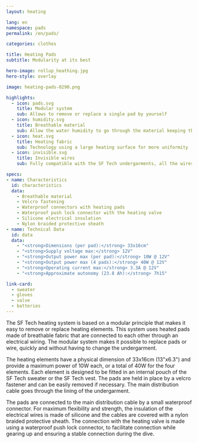 ```yaml
---
layout: heating

lang: en
namespace: pads
permalink: /en/pads/

categories: clothes

title: Heating Pads
subtitle: Modularity at its best

hero-image: rollup_heathing.jpg
hero-style: overlay

image: heating-pads-0290.png

highlights:
  - icon: pads.svg
    title: Modular system
    sub: Allows to remove or replace a single pad by yourself
  - icon: humidity.svg
    title: Breathable material
    sub: Allow the water humidity to go through the material keeping the skin dry and warm
  - icon: heat.svg
    title: Heating fabric
    sub: Technology using a large heating surface for more uniformity
  - icon: invisible.svg
    title: Invisible wires
    sub: Fully compatible with the SF Tech undergarments, all the wires for the heating pads are hidden inside the lining of the sweater

specs:
- name: Characteristics
  id: characteristics
  data:
    - Breathable material
    - Velcro fastening
    - Waterproof connectors with heating pads
    - Waterproof push lock connector with the heating valve
    - Silicone electrical insulation
    - Nylon braided protective sheath
- name: Technical Data
  id: data
  data:
    - "<strong>Dimensions (per pad):</strong> 33x16cm"
    - "<strong>Supply voltage max:</strong> 12V"
    - "<strong>Output power max (per pad):</strong> 10W @ 12V"
    - "<strong>Output power max (4 pads):</strong> 40W @ 12V"
    - "<strong>Operating current max:</strong> 3.3A @ 12V"
    - "<strong>Approximate autonomy (23.8 Ah):</strong> 7h15"

link-card:
  - sweater
  - gloves
  - valve
  - batteries
---
```

The SF Tech heating system is based on a modular principle that makes it easy to remove or replace heating elements. This system uses heated pads made of breathable fabric that are connected to each other through an electrical wiring. The modular system makes it possible to replace pads or wire, quickly and without having to change the undergarment.

The heating elements have a physical dimension of 33x16cm (13"x6.3") and provide a maximum power of 10W each, or a total of 40W for the four elements. Each element is designed to be fitted in an internal pouch of the SF Tech sweater or the SF Tech vest. The pads are held in place by a velcro fastener and can be easily removed if necessary. The main distribution cable goes through the lining of the undergarment.

The pads are connected to the main distribution cable by a small waterproof connector. For maximum flexibility and strength, the insulation of the electrical wires is made of silicone and the cables are covered with a nylon braided protective sheath. The connection with the heating valve is made using a waterproof push lock connector, to facilitate connection while gearing up and ensuring a stable connection during the dive.


